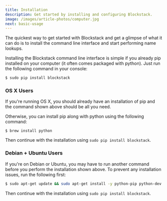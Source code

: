 ```yaml
---
title: Installation
description: Get started by installing and configuring Blockstack.
image: /images/article-photos/computer.jpg
next: basic-usage
---
```


The quickest way to get started with Blockstack and get a glimpse of what it can do is to install the command line interface and start performing name lookups.

Installing the Blockstack command line interface is simple if you already pip installed on your computer (it often comes packaged with python). Just run the following command in your console:

```bash
$ sudo pip install blockstack
```

### OS X Users

If you're running OS X, you should already have an installation of pip and the command shown above should be all you need.

Otherwise, you can install pip along with python using the following command:

```
$ brew install python
```

Then continue with the installation using `sudo pip install blockstack`.

### Debian + Ubuntu Users

If you're on Debian or Ubuntu, you may have to run another command before you perform the installation shown above. To prevent any installation issues, run the following first:

```bash
$ sudo apt-get update && sudo apt-get install -y python-pip python-dev libssl-dev
```

Then continue with the installation using `sudo pip install blockstack`.